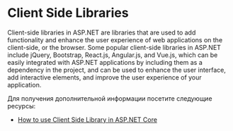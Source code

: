 # Client Side Libraries

Client-side libraries in ASP.NET are libraries that are used to add functionality and enhance the user experience of web applications on the client-side, or the browser. Some popular client-side libraries in ASP.NET include jQuery, Bootstrap, React.js, Angular.js, and Vue.js, which can be easily integrated with ASP.NET applications by including them as a dependency in the project, and can be used to enhance the user interface, add interactive elements, and improve the user experience of your application.

Для получения дополнительной информации посетите следующие ресурсы:

- [How to use Client Side Library in ASP.NET Core](https://www.youtube.com/watch?v=VwqozSbQuec)
